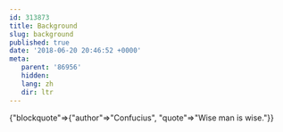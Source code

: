 ```yaml
---
id: 313873
title: Background
slug: background
published: true
date: '2018-06-20 20:46:52 +0000'
meta:
   parent: '86956'
   hidden: 
   lang: zh
   dir: ltr
---
```


{"blockquote"=>{"author"=>"Confucius", "quote"=>"Wise man is wise."}}